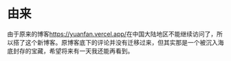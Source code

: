 # 由来

由于原来的博客<https://yuanfan.vercel.app/>在中国大陆地区不能继续访问了，所以搭了这个新博客。原博客底下的评论并没有迁移过来，但其实那是一个被沉入海底封存的宝藏，希望将来有一天我还能再看到。
